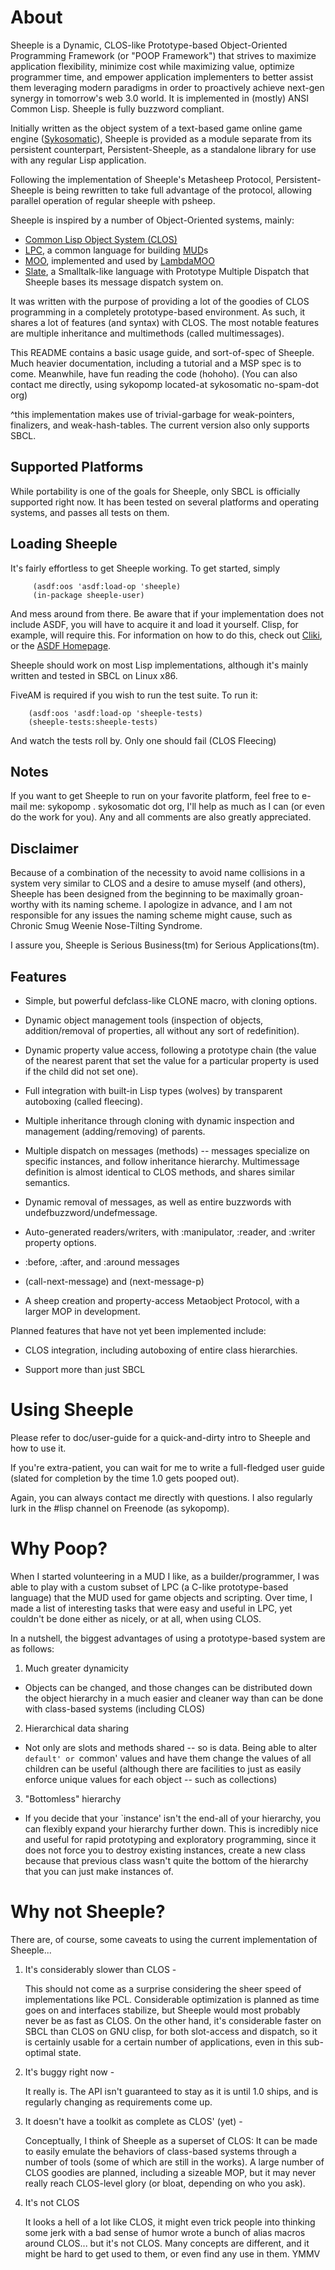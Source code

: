 About
=====

Sheeple is a Dynamic, CLOS-like Prototype-based Object-Oriented Programming Framework (or "POOP
Framework") that strives to maximize application flexibility, minimize cost while maximizing value,
optimize programmer time, and empower application implementers to better assist them leveraging
modern paradigms in order to proactively achieve next-gen synergy in tomorrow's web 3.0 world. It is
implemented in (mostly) ANSI Common Lisp. Sheeple is fully buzzword compliant.

Initially written as the object system of a text-based game online game engine ([Sykosomatic][9]),
Sheeple is provided as a module separate from its persistent counterpart, Persistent-Sheeple, as a
standalone library for use with any regular Lisp application.

Following the implementation of Sheeple's Metasheep Protocol, Persistent-Sheeple is being rewritten
to take full advantage of the protocol, allowing parallel operation of regular sheeple with psheep.

Sheeple is inspired by a number of Object-Oriented systems, mainly:

* [Common Lisp Object System (CLOS)][3]
* [LPC][4], a common language for building [MUD][7]s
* [MOO][5], implemented and used by [LambdaMOO][8]
* [Slate][6], a Smalltalk-like language with Prototype Multiple Dispatch that Sheeple bases its
  message dispatch system on.

[3]: http://en.wikipedia.org/wiki/CLOS
[4]: http://en.wikipedia.org/wiki/LPC_(programming_language)
[5]: http://en.wikipedia.org/wiki/MOO_programming_language
[6]: http://slatelanguage.org/
[7]: http://en.wikipedia.org/wiki/MUD
[8]: http://en.wikipedia.org/wiki/Lambdamoo
[9]: http://github.com/sykopomp/sykosomatic/

It was written with the purpose of providing a lot of the goodies of CLOS programming in a
completely prototype-based environment. As such, it shares a lot of features (and syntax) with
CLOS. The most notable features are multiple inheritance and multimethods (called multimessages).

This README contains a basic usage guide, and sort-of-spec of Sheeple. Much heavier documentation,
including a tutorial and a MSP spec is to come. Meanwhile, have fun reading the code (hohoho). (You
can also contact me directly, using sykopomp located-at sykosomatic no-spam-dot org)

^this implementation makes use of trivial-garbage for weak-pointers, finalizers, and
 weak-hash-tables. The current version also only supports SBCL.

Supported Platforms
-------------------
While portability is one of the goals for Sheeple, only SBCL is officially supported right now. It
has been tested on several platforms and operating systems, and passes all tests on them.


Loading Sheeple
---------------
It's fairly effortless to get Sheeple working. To get started, simply

         (asdf:oos 'asdf:load-op 'sheeple)
         (in-package sheeple-user)

And mess around from there. Be aware that if your implementation does not include ASDF, you will
have to acquire it and load it yourself. Clisp, for example, will require this.
For information on how to do this, check out [Cliki][1], or the [ASDF Homepage][2].

[1]: http://www.cliki.net/asdf
[2]: http://common-lisp.net/project/asdf/

Sheeple should work on most Lisp implementations, although it's mainly written and tested in SBCL on
Linux x86.

FiveAM is required if you wish to run the test suite. To run it:
        
        (asdf:oos 'asdf:load-op 'sheeple-tests)
        (sheeple-tests:sheeple-tests)

And watch the tests roll by. Only one should fail (CLOS Fleecing)


Notes
-----
If you want to get Sheeple to run on your favorite platform, feel free to e-mail me: sykopomp
. sykosomatic dot org, I'll help as much as I can (or even do the work for you). Any and all
comments are also greatly appreciated.


Disclaimer
----------
Because of a combination of the necessity to avoid name collisions in a system very similar to CLOS
and a desire to amuse myself (and others), Sheeple has been designed from the beginning to be
maximally groan-worthy with its naming scheme. I apologize in advance, and I am not responsible for
any issues the naming scheme might cause, such as Chronic Smug Weenie Nose-Tilting Syndrome.

I assure you, Sheeple is Serious Business(tm) for Serious Applications(tm).


Features
--------

* Simple, but powerful defclass-like CLONE macro, with cloning options.

* Dynamic object management tools (inspection of objects, addition/removal of properties, all
  without any sort of redefinition).

* Dynamic property value access, following a prototype chain (the value of the nearest parent that
  set the value for a particular property is used if the child did not set one).

* Full integration with built-in Lisp types (wolves) by transparent autoboxing (called fleecing).

* Multiple inheritance through cloning with dynamic inspection and management (adding/removing) of
  parents.

* Multiple dispatch on messages (methods) -- messages specialize on specific instances, and follow
  inheritance hierarchy. Multimessage definition is almost identical to CLOS methods, and shares
  similar semantics.

* Dynamic removal of messages, as well as entire buzzwords with undefbuzzword/undefmessage.

* Auto-generated readers/writers, with :manipulator, :reader, and :writer property options.

* :before, :after, and :around messages

* (call-next-message) and (next-message-p)

* A sheep creation and property-access Metaobject Protocol, with a larger MOP in development.

Planned features that have not yet been implemented include:

* CLOS integration, including autoboxing of entire class hierarchies.

* Support more than just SBCL


Using Sheeple
=============

Please refer to doc/user-guide for a quick-and-dirty intro to Sheeple and how to use it.

If you're extra-patient, you can wait for me to write a full-fledged user guide (slated for
completion by the time 1.0 gets pooped out).

Again, you can always contact me directly with questions. I also regularly lurk in the #lisp channel
on Freenode (as sykopomp).


Why Poop?
=========

When I started volunteering in a MUD I like, as a builder/programmer, I was able to play with a
custom subset of LPC (a C-like prototype-based language) that the MUD used for game objects and
scripting. Over time, I made a list of interesting tasks that were easy and useful in LPC, yet
couldn't be done either as nicely, or at all, when using CLOS.

In a nutshell, the biggest advantages of using a prototype-based system are as follows:

1. Much greater dynamicity
  - Objects can be changed, and those changes can be distributed down the object hierarchy in a much
  easier and cleaner way than can be done with class-based systems (including CLOS)

2. Hierarchical data sharing
  - Not only are slots and methods shared -- so is data. Being able to alter `default' or `common'
  values and have them change the values of all children can be useful (although there are
  facilities to just as easily enforce unique values for each object -- such as collections)

3. "Bottomless" hierarchy
  - If you decide that your `instance' isn't the end-all of your hierarchy, you can flexibly expand
  your hierarchy further down. This is incredibly nice and useful for rapid prototyping and
  exploratory programming, since it does not force you to destroy existing instances, create a new
  class because that previous class wasn't quite the bottom of the hierarchy that you can just make
  instances of.


Why not Sheeple?
================
There are, of course, some caveats to using the current implementation of Sheeple...

1. It's considerably slower than CLOS -
   
     This should not come as a surprise considering the sheer speed of implementations like
     PCL. Considerable optimization is planned as time goes on and interfaces stabilize, but Sheeple
     would most probably never be as fast as CLOS. On the other hand, it's considerable faster on
     SBCL than CLOS on GNU clisp, for both slot-access and dispatch, so it is certainly usable for a
     certain number of applications, even in this sub-optimal state.

2. It's buggy right now -

     It really is. The API isn't guaranteed to stay as it is until 1.0 ships, and is regularly
     changing as requirements come up.

3. It doesn't have a toolkit as complete as CLOS' (yet) -

     Conceptually, I think of Sheeple as a superset of CLOS: It can be made to easily emulate the
     behaviors of class-based systems through a number of tools (some of which are still in the
     works). A large number of CLOS goodies are planned, including a sizeable MOP, but it may never
     really reach CLOS-level glory (or bloat, depending on who you ask).

4. It's not CLOS

     It looks a hell of a lot like CLOS, it might even trick people into thinking some jerk with a
     bad sense of humor wrote a bunch of alias macros around CLOS... but it's not CLOS. Many
     concepts are different, and it might be hard to get used to them, or even find any use in
     them. YMMV
